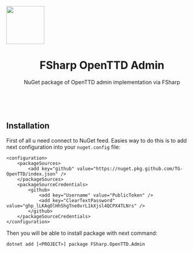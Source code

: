 <p align="center" style="width: 50%; margin:0 left;text-align: left;">
    <img width="100px" src="https://github.com/TG-OpenTTD/fsharp-ottd-admin/blob/main/media/icon_400x400.png" align="center" />
    <h1 align="center">FSharp OpenTTD Admin</h1>
    <p align="center">NuGet package of OpenTTD admin implementation via FSharp</p>
</p>

</br>
</br>
</br>

## Installation
First of all u need connect to NuGet feed. Easies way to do this is to add next configuration into your ```nuget.config``` file:
```
<configuration>
    <packageSources>
        <add key="github" value="https://nuget.pkg.github.com/TG-OpenTTD/index.json" />
    </packageSources>
    <packageSourceCredentials>
        <github>
            <add key="Username" value="PublicToken" />
            <add key="ClearTextPassword" value="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" />
        </github>
    </packageSourceCredentials>
</configuration>
```
Then you will be able to install package with next command:
```
dotnet add [<PROJECT>] package FSharp.OpenTTD.Admin
```
